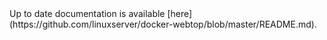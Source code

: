 <!-- DO NOT EDIT THIS FILE MANUALLY -->
<!-- Please read https://github.com/linuxserver/docker-webtop/blob/arch-mate/.github/CONTRIBUTING.md -->Up to date documentation is available [here](https://github.com/linuxserver/docker-webtop/blob/master/README.md).
